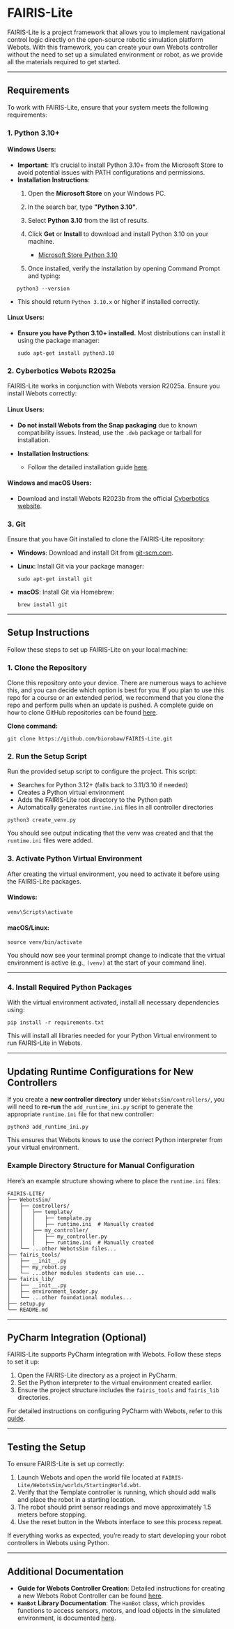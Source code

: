 # FAIRIS-Lite

FAIRIS-Lite is a project framework that allows you to implement navigational control logic directly on the open-source robotic simulation platform Webots. With this framework, you can create your own Webots controller without the need to set up a simulated environment or robot, as we provide all the materials required to get started.

---

## Requirements

To work with FAIRIS-Lite, ensure that your system meets the following requirements:

### 1. Python 3.10+

#### **Windows Users**:
- **Important**: It’s crucial to install Python 3.10+ from the Microsoft Store to avoid potential issues with PATH configurations and permissions.
- **Installation Instructions**:
  1. Open the **Microsoft Store** on your Windows PC.
  2. In the search bar, type **"Python 3.10"**.
  3. Select **Python 3.10** from the list of results.
  4. Click **Get** or **Install** to download and install Python 3.10 on your machine.
     - [Microsoft Store Python 3.10](https://docs.microsoft.com/en-us/windows/images/store-install-python.png)  

  5. Once installed, verify the installation by opening Command Prompt and typing:
  
```shell
   python3 --version
```

* This should return `Python 3.10.x` or higher if installed correctly.

#### **Linux Users**:

* **Ensure you have Python 3.10+ installed.** Most distributions can install it using the package manager:

  ```shell
  sudo apt-get install python3.10
  ```

### 2. Cyberbotics Webots R2025a

FAIRIS-Lite works in conjunction with Webots version R2025a. Ensure you install Webots correctly:

#### **Linux Users**:

* **Do not install Webots from the Snap packaging** due to known compatibility issues. Instead, use the `.deb`
  package or tarball for installation.
* **Installation Instructions**:

  * Follow the detailed installation guide [here](https://cyberbotics.com/doc/guide/installation-procedure#installation-on-linux).

#### **Windows and macOS Users**:

* Download and install Webots R2023b from the official [Cyberbotics website](https://cyberbotics.com/#download).

### 3. Git

Ensure that you have Git installed to clone the FAIRIS-Lite repository:

* **Windows**: Download and install Git from [git-scm.com](https://git-scm.com/download/win).

* **Linux**: Install Git via your package manager:

  ```shell
  sudo apt-get install git
  ```

* **macOS**: Install Git via Homebrew:

  ```shell
  brew install git
  ```

---

## Setup Instructions

Follow these steps to set up FAIRIS-Lite on your local machine:

### 1. Clone the Repository

Clone this repository onto your device. There are numerous ways to achieve this, and you can decide which option is best for you. If you plan to use this repo for a course or an extended period, we recommend that you clone the repo and perform pulls when an update is pushed. A complete guide on how to clone GitHub repositories can be found [here](https://docs.github.com/en/repositories/creating-and-managing-repositories/cloning-a-repository).

**Clone command:**

```shell
git clone https://github.com/biorobaw/FAIRIS-Lite.git
```

### 2. Run the Setup Script

Run the provided setup script to configure the project. This script:

* Searches for Python 3.12+ (falls back to 3.11/3.10 if needed)
* Creates a Python virtual environment
* Adds the FAIRIS-Lite root directory to the Python path
* Automatically generates `runtime.ini` files in all controller directories

```shell
python3 create_venv.py
```

You should see output indicating that the venv was created and that the `runtime.ini` files were added.

### 3. Activate Python Virtual Environment

After creating the virtual environment, you need to activate it before using the FAIRIS-Lite packages.

#### **Windows**:

```shell
venv\Scripts\activate
```

#### **macOS/Linux**:

```shell
source venv/bin/activate
```

You should now see your terminal prompt change to indicate that the virtual environment is active (e.g., `(venv)` at the start of your command line).

---

### 4. Install Required Python Packages

With the virtual environment activated, install all necessary dependencies using:

```shell
pip install -r requirements.txt
```

This will install all libraries needed for your Python Virtual environment to run FAIRIS-Lite in Webots.

---
## Updating Runtime Configurations for New Controllers

If you create a **new controller directory** under `WebotsSim/controllers/`, you will need to **re-run** the `add_runtime_ini.py` script to generate the appropriate `runtime.ini` file for that new controller:

```shell
python3 add_runtime_ini.py
```

This ensures that Webots knows to use the correct Python interpreter from your virtual environment.

### Example Directory Structure for Manual Configuration

Here’s an example structure showing where to place the `runtime.ini` files:

```
FAIRIS-LITE/
├── WebotsSim/
│   ├── controllers/
│   │   ├── template/
│   │   │   ├── template.py
│   │   │   ├── runtime.ini  # Manually created
│   │   ├── my_controller/
│   │   │   ├── my_controller.py
│   │   │   ├── runtime.ini  # Manually created
│   └── ...other WebotsSim files...
├── fairis_tools/
│   ├── __init__.py
│   ├── my_robot.py
│   └── ...other modules students can use...
├── fairis_lib/
│   ├── __init__.py
│   ├── environment_loader.py
│   └── ...other foundational modules...
├── setup.py
└── README.md
```
---

## PyCharm Integration (Optional)

FAIRIS-Lite supports PyCharm integration with Webots. Follow these steps to set it up:

1. Open the FAIRIS-Lite directory as a project in PyCharm.
2. Set the Python interpreter to the virtual environment created earlier.
3. Ensure the project structure includes the `fairis_tools` and `fairis_lib` directories.

For detailed instructions on configuring PyCharm with Webots, refer to this [guide](https://cyberbotics.com/doc/guide/using-your-ide#pycharm).

---

## Testing the Setup

To ensure FAIRIS-Lite is set up correctly:

1. Launch Webots and open the world file located at `FAIRIS-Lite/WebotsSim/worlds/StartingWorld.wbt`.
2. Verify that the Template controller is running, which should add walls and place the robot in a starting location.
3. The robot should print sensor readings and move approximately 1.5 meters before stopping.
4. Use the reset button in the Webots interface to see this process repeat.

If everything works as expected, you’re ready to start developing your robot controllers in Webots using Python.

---

## Additional Documentation

- **Guide for Webots Controller Creation**: Detailed instructions for creating a new Webots Robot Controller can be found [here](WebotsSim/controllers/README.md).
- **`HamBot` Library Documentation**: The `HamBot` class, which provides functions to access sensors, motors, and load 
  objects in the simulated environment, is documented [here](fairis_tools/README.md).
